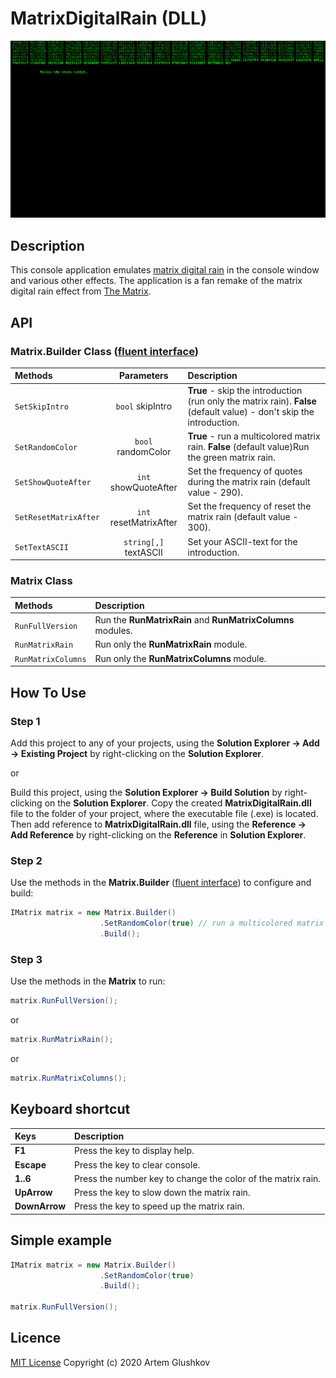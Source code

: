 # MatrixDigitalRain (DLL)

![matrix_digital_rain.gif](matrix_digital_rain.gif "Animation for MatrixDigitalRain")

## Description

This console application emulates [matrix digital rain](https://en.wikipedia.org/wiki/Matrix_digital_rain) in the console window and various other effects. The application is a fan remake of the matrix digital rain effect from [The Matrix](https://en.wikipedia.org/wiki/The_Matrix).

## API

### Matrix.Builder Class ([fluent interface](https://en.wikipedia.org/wiki/Fluent_interface))

Methods               | Parameters             | Description
:-------------------- | :--------------------: |:--------------------------------
`SetSkipIntro`        | `bool` skipIntro       | **True** - skip the introduction (run only the matrix rain). **False** (default value) - don't skip the introduction.
`SetRandomColor`      | `bool` randomColor     | **True** - run a multicolored matrix rain. **False** (default value)Run the green matrix rain.
`SetShowQuoteAfter`   | `int` showQuoteAfter   | Set the frequency of quotes during the matrix rain (default value - 290).
`SetResetMatrixAfter` | `int` resetMatrixAfter | Set the frequency of reset the matrix rain (default value - 300).
`SetTextASCII`         | `string[,]` textASCII  | Set your ASCII-text for the introduction.

### Matrix Class

Methods            | Description
:----------------- | :----------------------------------------------------------
`RunFullVersion`   | Run the **RunMatrixRain** and **RunMatrixColumns** modules.
`RunMatrixRain`    | Run only the **RunMatrixRain** module.
`RunMatrixColumns` | Run only the **RunMatrixColumns** module.

## How To Use

### **Step 1**

Add this project to any of your projects, using the **Solution Explorer -> Add -> Existing Project** by right-clicking on the **Solution Explorer**.

or

Build this project, using the **Solution Explorer -> Build Solution** by right-clicking on the **Solution Explorer**. Copy the created **MatrixDigitalRain.dll** file to the folder of your project, where the executable file (.exe) is located. Then add reference to **MatrixDigitalRain.dll** file, using the **Reference -> Add Reference** by right-clicking on the **Reference** in **Solution Explorer**.

### **Step 2**

Use the methods in the **Matrix.Builder** ([fluent interface](https://en.wikipedia.org/wiki/Fluent_interface)) to configure and build:

```C#
IMatrix matrix = new Matrix.Builder()
                    .SetRandomColor(true) // run a multicolored matrix rain
                    .Build();
```

### **Step 3**

Use the methods in the **Matrix** to run:

```C#
matrix.RunFullVersion();
```

or

```C#
matrix.RunMatrixRain();
```

or

```C#
matrix.RunMatrixColumns();
```

## Keyboard shortcut

Keys          | Description
:------------ | :----------------------------------------------------------
**F1**        | Press the key to display help.
**Escape**    | Press the key to clear console.
**1..6**      | Press the number key to change the color of the matrix rain.
**UpArrow**   | Press the key to slow down the matrix rain.
**DownArrow** | Press the key to speed up the matrix rain.

## Simple example

```C#
IMatrix matrix = new Matrix.Builder()
                    .SetRandomColor(true)
                    .Build();

matrix.RunFullVersion();
```

## Licence

[MIT License](https://github.com/artgl42/MatrixDigitalRain/blob/master/LICENSE) Copyright (c) 2020 Artem Glushkov

